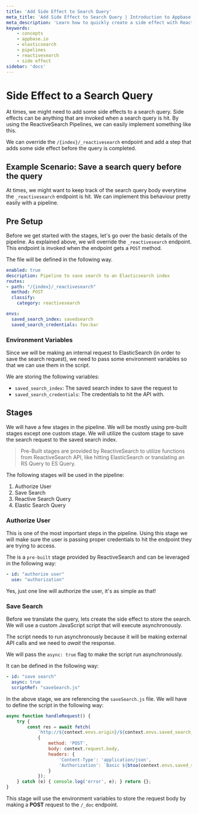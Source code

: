 ```yaml
---
title: 'Add Side Effect to Search Query'
meta_title: 'Add Side Effect to Search Query | Introduction to Appbase.io'
meta_description: 'Learn how to quickly create a side effect with ReactiveSearch Pipelines'
keywords:
    - concepts
    - appbase.io
    - elasticsearch
    - pipelines
    - reactivesearch
    - side effect
sidebar: 'docs'
---
```


# Side Effect to a Search Query

At times, we might need to add some side effects to a search query. Side effects can be anything that are invoked when a search query is hit. By using the ReactiveSearch Pipelines, we can easily implement something like this.

We can override the `/{index}/_reactivesearch` endpoint and add a step that adds some side effect before the query is completed.

## Example Scenario: Save a search query before the query

At times, we might want to keep track of the search query body everytime the `_reactivesearch` endpoint is hit. We can implement this behaviour pretty easily with a pipeline.

## Pre Setup

Before we get started with the stages, let's go over the basic details of the pipeline. As explained above, we will override the `_reactivesearch` endpoint. This endpoint is invoked when the endpoint gets a `POST` method.

The file will be defined in the following way.

```yaml
enabled: true
description: Pipeline to save search to an Elasticsearch index
routes:
- path: "/{index}/_reactivesearch"
  method: POST
  classify:
    category: reactivesearch

envs:
  saved_search_index: savedsearch
  saved_search_credentials: foo:bar
```

### Environment Variables

Since we will be making an internal request to ElasticSearch (in order to save the search request), we need to pass some environment variables so that we can use them in the script.

We are storing the following variables:

- `saved_search_index`: The saved search index to save the request to
- `saved_search_credentials`: The credentials to hit the API with.

## Stages

We will have a few stages in the pipeline. We will be mostly using pre-built stages except one custom stage. We will utilize the custom stage to save the search request to the saved search index.

> Pre-Built stages are provided by ReactiveSearch to utilize functions from ReactiveSearch API, like hitting ElasticSearch or translating an RS Query to ES Query.

The following stages will be used in the pipeline:

1. Authorize User
2. Save Search
3. Reactive Search Query
4. Elastic Search Query

### Authorize User

This is one of the most important steps in the pipeline. Using this stage we will make sure the user is passing proper credentials to hit the endpoint they are trying to access.

The is a `pre-built` stage provided by ReactiveSearch and can be leveraged in the following way:

```yaml
- id: "authorize user"
  use: "authorization"
```

Yes, just one line will authorize the user, it's as simple as that!

### Save Search

Before we translate the query, lets create the side effect to store the search. We will use a custom JavaScript script that will execute asynchronously.

The script needs to run asynchronously because it will be making external API calls and we need to _await_ the response.

We will pass the `async: true` flag to make the script run asynchronously.

It can be defined in the following way:

```yaml
- id: "save search"
  async: true
  scriptRef: "saveSearch.js"
```

In the above stage, we are referencing the `saveSearch.js` file. We will have to define the script in the following way:

```js
async function handleRequest() {
    try {
        const res = await fetch(
            `http://${context.envs.origin}/${context.envs.saved_search_index}/_doc`,
            {
                method: 'POST',
                body: context.request.body,
                headers: {
                    'Content-Type': 'application/json',
                    'Authorization': `Basic ${btoa(context.envs.saved_search_credentials)}`
                }
            });
    } catch (e) { console.log('error', e); } return {};
}
```

This stage will use the environment variables to store the request body by making a **POST** request to the `/_doc` endpoint.